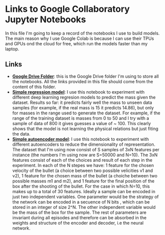 # Links to Google Collaboratory Jupyter Notebooks

In this file I'm going to keep a record of the notebooks I use to build models. The main reason why I use Google Colab is because I can use their TPUs and GPUs ond the cloud for free, which run the models faster than my laptop.

## Links 
- [**Google Drive Folder**](https://drive.google.com/drive/folders/1XKqvhxXIcCGv3z0H-tllTEEEbPNK5Ckp): this is the Google Drive folder I'm using to store all the notebooks. All the links provided in this file should come from the content of this folder. 
- [**Simple regression model**](https://colab.research.google.com/drive/1W0f5QCXYNQZpD5k9UWCf5UkEW4gH9Hdc): I use this notebook to experiment with different deep learning regresion models to predict the mass given the dataset. Results so far: it predicts fairly well the mass to unseen data samples (for example, if the real mass is 15 it predicts 14.86), but only for masses in the range used to generate the dataset. For example, if the range of the training dataset is masses from 0 to 50 and I try with a sample of data of 800 it gives guesses a value of ~ 100. This clearly shows that the model is not learning the physical relations but just fiting the data.
- [**Simple autoencoder model**](https://colab.research.google.com/drive/1_dbDGn3zu8NW7zx5rmZkRJUgpywme8O9): I use this notebook to experiment with different autoencoders to reduce the dimensionality of representation. The dataset that I'm using now consist of S samples of 3xN features per instance (the numbers I'm using now are S=50000 and N=10). The 3xN features consist of each of the choices and result of each step in the experiment. In each of the N stepes we have: 1 feature for the chosen velocity of the bullet (a choice between two possible velicities v1 and v2), 1 feature for the chosen mass of the bullet (a choiche between two possible masses m1 and m2), and 1 feature for the final position of the box after the shooting of the bullet.
For the case in which N=10, this makes up to a total of 30 features. Ideally a sample can be encoded in just two independent variables. One parameter would be the strategy of the network can be encoded in a secuence of N bits , which can be stored in an integer of size 2^N. The other independent variable would be the mass of the box for the sample. The rest of parameters are invariant during all episodes and therefore can be absorbed in the weights and structure of the encoder and decoder, i.e the neural network.
